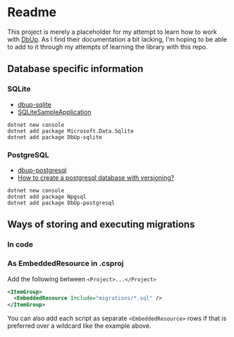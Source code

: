 # Readme

This project is merely a placeholder for my attempt to learn how to work with [DbUp](https://github.com/dbup/dbup).
As I find their documentation a bit lacking, I'm hoping to be able to add to it through my attempts of learning the library with this repo.

## Database specific information

### SQLite

- [dbup-sqlite](https://github.com/DbUp/DbUp/tree/master/src/dbup-sqlite)
- [SQLiteSampleApplication](https://github.com/DbUp/DbUp/tree/master/src/Samples/SQLiteSampleApplication)

```posh
dotnet new console
dotnet add package Microsoft.Data.Sqlite
dotnet add package DbUp-sqlite
```

### PostgreSQL

- [dbup-postgresql](https://github.com/DbUp/DbUp/tree/master/src/dbup-postgresql)
- [How to create a postgresql database with versioning?](https://thecodereaper.com/2020/10/27/how-to-create-a-postgresql-database-with-versioning/)

```posh
dotnet new console
dotnet add package Npgsql
dotnet add package DbUp-postgresql
```

## Ways of storing and executing migrations

### In code

### As EmbeddedResource in .csproj

Add the following between `<Project>...</Project>`

```xml
<ItemGroup>
  <EmbeddedResource Include="migrations/*.sql" />
</ItemGroup>
```

You can also add each script as separate `<EmbeddedResource>` rows if that is preferred over a wildcard like the example above.
